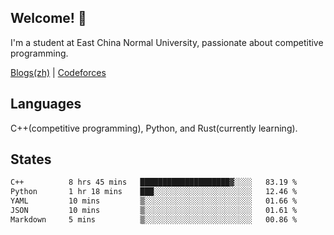 ## Welcome! 👋

I'm a student at East China Normal University, passionate about competitive programming.

[Blogs(zh)](https://blog.hikariyo.net) | [Codeforces](https://codeforces.com/profile/hikariyo)

## Languages

C++(competitive programming), Python, and Rust(currently learning).

## States

<!--START_SECTION:waka-->

```txt
C++          8 hrs 45 mins   ████████████████████▓░░░░   83.19 %
Python       1 hr 18 mins    ███░░░░░░░░░░░░░░░░░░░░░░   12.46 %
YAML         10 mins         ▒░░░░░░░░░░░░░░░░░░░░░░░░   01.66 %
JSON         10 mins         ▒░░░░░░░░░░░░░░░░░░░░░░░░   01.61 %
Markdown     5 mins          ▒░░░░░░░░░░░░░░░░░░░░░░░░   00.86 %
```

<!--END_SECTION:waka-->

